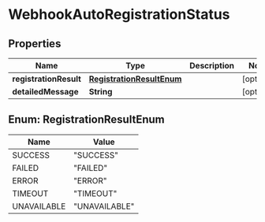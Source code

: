 # WebhookAutoRegistrationStatus

## Properties
Name | Type | Description | Notes
------------ | ------------- | ------------- | -------------
**registrationResult** | [**RegistrationResultEnum**](#RegistrationResultEnum) |  |  [optional]
**detailedMessage** | **String** |  |  [optional]

<a name="RegistrationResultEnum"></a>
## Enum: RegistrationResultEnum
Name | Value
---- | -----
SUCCESS | &quot;SUCCESS&quot;
FAILED | &quot;FAILED&quot;
ERROR | &quot;ERROR&quot;
TIMEOUT | &quot;TIMEOUT&quot;
UNAVAILABLE | &quot;UNAVAILABLE&quot;

